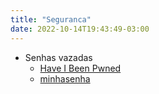 ```yaml
---
title: "Seguranca"
date: 2022-10-14T19:43:49-03:00
---
```

- Senhas vazadas
    - [Have I Been Pwned](https://haveibeenpwned.com/)
    - [minhasenha](https://minhasenha.com/)


